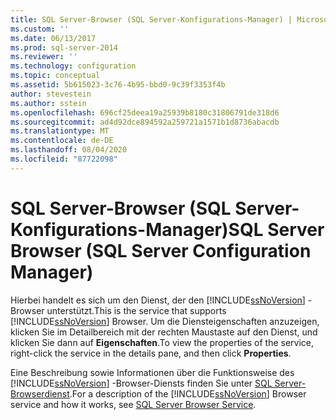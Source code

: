 ```yaml
---
title: SQL Server-Browser (SQL Server-Konfigurations-Manager) | Microsoft-Dokumentation
ms.custom: ''
ms.date: 06/13/2017
ms.prod: sql-server-2014
ms.reviewer: ''
ms.technology: configuration
ms.topic: conceptual
ms.assetid: 5b615023-3c76-4b95-bbd0-9c39f3353f4b
author: stevestein
ms.author: sstein
ms.openlocfilehash: 696cf25deea19a25939b8180c31806791de318d6
ms.sourcegitcommit: ad4d92dce894592a259721a1571b1d8736abacdb
ms.translationtype: MT
ms.contentlocale: de-DE
ms.lasthandoff: 08/04/2020
ms.locfileid: "87722098"
---
```

# <a name="sql-server-browser-sql-server-configuration-manager"></a><span data-ttu-id="1c544-102">SQL Server-Browser (SQL Server-Konfigurations-Manager)</span><span class="sxs-lookup"><span data-stu-id="1c544-102">SQL Server Browser (SQL Server Configuration Manager)</span></span>
  <span data-ttu-id="1c544-103">Hierbei handelt es sich um den Dienst, der den [!INCLUDE[ssNoVersion](../../includes/ssnoversion-md.md)] -Browser unterstützt.</span><span class="sxs-lookup"><span data-stu-id="1c544-103">This is the service that supports [!INCLUDE[ssNoVersion](../../includes/ssnoversion-md.md)] Browser.</span></span> <span data-ttu-id="1c544-104">Um die Diensteigenschaften anzuzeigen, klicken Sie im Detailbereich mit der rechten Maustaste auf den Dienst, und klicken Sie dann auf **Eigenschaften**.</span><span class="sxs-lookup"><span data-stu-id="1c544-104">To view the properties of the service, right-click the service in the details pane, and then click **Properties**.</span></span>  
  
 <span data-ttu-id="1c544-105">Eine Beschreibung sowie Informationen über die Funktionsweise des [!INCLUDE[ssNoVersion](../../includes/ssnoversion-md.md)] -Browser-Diensts finden Sie unter [SQL Server-Browserdienst](../../../2014/tools/configuration-manager/sql-server-browser-service.md).</span><span class="sxs-lookup"><span data-stu-id="1c544-105">For a description of the [!INCLUDE[ssNoVersion](../../includes/ssnoversion-md.md)] Browser service and how it works, see [SQL Server Browser Service](../../../2014/tools/configuration-manager/sql-server-browser-service.md).</span></span>  
  
  
